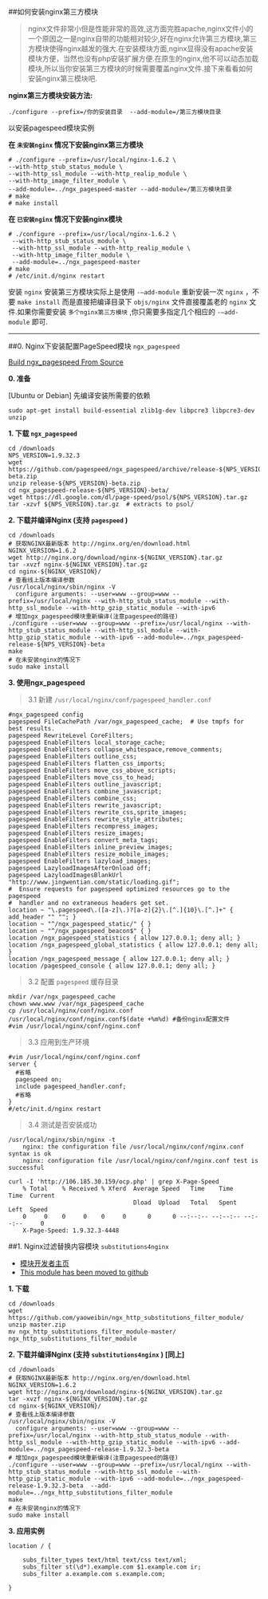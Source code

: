 ##如何安装nginx第三方模块
>nginx文件非常小但是性能非常的高效,这方面完胜apache,nginx文件小的一个原因之一是nginx自带的功能相对较少,好在nginx允许第三方模块,第三方模块使得nginx越发的强大.在安装模块方面,nginx显得没有apache安装模块方便，当然也没有php安装扩展方便.在原生的nginx,他不可以动态加载模块,所以当你安装第三方模块的时候需要覆盖nginx文件.接下来看看如何安装nginx第三模块吧.

**nginx第三方模块安装方法:**

    ./configure --prefix=/你的安装目录  --add-module=/第三方模块目录

以安装pagespeed模块实例

**在 `未安装nginx` 情况下安装nginx第三方模块**

    # ./configure --prefix=/usr/local/nginx-1.6.2 \
    --with-http_stub_status_module \
    --with-http_ssl_module --with-http_realip_module \
    --with-http_image_filter_module \
    --add-module=../ngx_pagespeed-master --add-module=/第三方模块目录
    # make
    # make install

**在 `已安装nginx` 情况下安装nginx模块**

    # ./configure --prefix=/usr/local/nginx-1.6.2 \
     --with-http_stub_status_module \
     --with-http_ssl_module --with-http_realip_module \
     --with-http_image_filter_module \
     --add-module=../ngx_pagespeed-master
    # make
    # /etc/init.d/nginx restart

安装 `nginx` 安装第三方模块实际上是使用 `-–add-module` 重新安装一次 `nginx` ，不要 `make install` 而是直接把编译目录下 `objs/nginx` 文件直接覆盖老的 `nginx` 文件.如果你需要安装 `多个nginx第三方模块` ,你只需要多指定几个相应的 `-–add-module` 即可.

---

##0. Nginx下安装配置PageSpeed模块 `ngx_pagespeed`

[Build ngx_pagespeed From Source](https://developers.google.com/speed/pagespeed/module/build_ngx_pagespeed_from_source)

**0. 准备**
  
  [Ubuntu or Debian] 先编译安装所需要的依赖
  
    sudo apt-get install build-essential zlib1g-dev libpcre3 libpcre3-dev unzip
    
**1. 下载 `ngx_pagespeed`**

    cd /downloads
    NPS_VERSION=1.9.32.3
    wget https://github.com/pagespeed/ngx_pagespeed/archive/release-${NPS_VERSION}-beta.zip
    unzip release-${NPS_VERSION}-beta.zip
    cd ngx_pagespeed-release-${NPS_VERSION}-beta/
    wget https://dl.google.com/dl/page-speed/psol/${NPS_VERSION}.tar.gz
    tar -xzvf ${NPS_VERSION}.tar.gz  # extracts to psol/
    
**2. 下载并编译Nginx (支持 `pagespeed` )**

    cd /downloads
    # 获取NGINX最新版本 http://nginx.org/en/download.html 
    NGINX_VERSION=1.6.2
    wget http://nginx.org/download/nginx-${NGINX_VERSION}.tar.gz
    tar -xvzf nginx-${NGINX_VERSION}.tar.gz
    cd nginx-${NGINX_VERSION}/
    # 查看线上版本编译参数
    /usr/local/nginx/sbin/nginx -V
      configure arguments: --user=www --group=www --prefix=/usr/local/nginx --with-http_stub_status_module --with-http_ssl_module --with-http_gzip_static_module --with-ipv6
    # 增加ngx_pagespeed模块重新编译(注意pagespeed的路径)
    ./configure --user=www --group=www --prefix=/usr/local/nginx --with-http_stub_status_module --with-http_ssl_module --with-http_gzip_static_module --with-ipv6 --add-module=../ngx_pagespeed-release-${NPS_VERSION}-beta
    make
    # 在未安装nginx的情况下
    sudo make install

**3. 使用ngx_pagespeed**

>3.1 新建 `/usr/local/nginx/conf/pagespeed_handler.conf`

    #ngx_pagespeed config
    pagespeed FileCachePath /var/ngx_pagespeed_cache;  # Use tmpfs for best results.
    pagespeed RewriteLevel CoreFilters;
    pagespeed EnableFilters local_storage_cache;
    pagespeed EnableFilters collapse_whitespace,remove_comments;
    pagespeed EnableFilters outline_css;
    pagespeed EnableFilters flatten_css_imports;
    pagespeed EnableFilters move_css_above_scripts;
    pagespeed EnableFilters move_css_to_head;
    pagespeed EnableFilters outline_javascript;
    pagespeed EnableFilters combine_javascript;
    pagespeed EnableFilters combine_css;
    pagespeed EnableFilters rewrite_javascript;
    pagespeed EnableFilters rewrite_css,sprite_images;
    pagespeed EnableFilters rewrite_style_attributes;
    pagespeed EnableFilters recompress_images;
    pagespeed EnableFilters resize_images;
    pagespeed EnableFilters convert_meta_tags;
    pagespeed EnableFilters inline_preview_images;
    pagespeed EnableFilters resize_mobile_images;
    pagespeed EnableFilters lazyload_images;
    pagespeed LazyloadImagesAfterOnload off;
    pagespeed LazyloadImagesBlankUrl "http://www.jingwentian.com/static/loading.gif";
    #  Ensure requests for pagespeed optimized resources go to the pagespeed
    #  handler and no extraneous headers get set.
    location ~ "\.pagespeed\.([a-z]\.)?[a-z]{2}\.[^.]{10}\.[^.]+" { add_header "" ""; }
    location ~ "^/ngx_pagespeed_static/" { }
    location ~ "^/ngx_pagespeed_beacon$" { }
    location /ngx_pagespeed_statistics { allow 127.0.0.1; deny all; }
    location /ngx_pagespeed_global_statistics { allow 127.0.0.1; deny all; }
    location /ngx_pagespeed_message { allow 127.0.0.1; deny all; }
    location /pagespeed_console { allow 127.0.0.1; deny all; }

>3.2 配置 `pagespeed` 缓存目录

    mkdir /var/ngx_pagespeed_cache
    chown www.www /var/ngx_pagespeed_cache
    cp /usr/local/nginx/conf/nginx.conf /usr/local/nginx/conf/nginx.conf$(date +%m%d) #备份nginx配置文件
    #vim /usr/local/nginx/conf/nginx.conf
    
>3.3 应用到生产环境 

    #vim /usr/local/nginx/conf/nginx.conf
    server {
      #省略
      pagespeed on;
      include pagespeed_handler.conf;
      #省略
    }
    #/etc/init.d/nginx restart
    
> 3.4 测试是否安装成功

    /usr/local/nginx/sbin/nginx -t
        nginx: the configuration file /usr/local/nginx/conf/nginx.conf syntax is ok
        nginx: configuration file /usr/local/nginx/conf/nginx.conf test is successful
    
    curl -I 'http://106.185.30.159/ocp.php' | grep X-Page-Speed
        % Total    % Received % Xferd  Average Speed   Time    Time     Time  Current
                                       Dload  Upload   Total   Spent    Left  Speed
        0     0    0     0    0     0      0      0 --:--:-- --:--:-- --:--:--     0
        X-Page-Speed: 1.9.32.3-4448
    
##1. Nginx过滤替换内容模块 `substitutions4nginx`

- [模块开发者主页](http://code.google.com/p/substitutions4nginx/)
- [This module has been moved to github](https://github.com/yaoweibin/ngx_http_substitutions_filter_module/)

**1. 下载**

    cd /downloads
    wget https://github.com/yaoweibin/ngx_http_substitutions_filter_module/
    unzip master.zip
    mv ngx_http_substitutions_filter_module-master/ ngx_http_substitutions_filter_module
    
**2. 下载并编译Nginx (支持 `substitutions4nginx` ) [同上]**

    cd /downloads
    # 获取NGINX最新版本 http://nginx.org/en/download.html 
    NGINX_VERSION=1.6.2
    wget http://nginx.org/download/nginx-${NGINX_VERSION}.tar.gz
    tar -xvzf nginx-${NGINX_VERSION}.tar.gz
    cd nginx-${NGINX_VERSION}/
    # 查看线上版本编译参数
    /usr/local/nginx/sbin/nginx -V
      configure arguments: --user=www --group=www --prefix=/usr/local/nginx --with-http_stub_status_module --with-http_ssl_module --with-http_gzip_static_module --with-ipv6 --add-module=../ngx_pagespeed-release-1.9.32.3-beta
    # 增加ngx_pagespeed模块重新编译(注意pagespeed的路径)
    ./configure --user=www --group=www --prefix=/usr/local/nginx --with-http_stub_status_module --with-http_ssl_module --with-http_gzip_static_module --with-ipv6 --add-module=../ngx_pagespeed-release-1.9.32.3-beta  --add-module=../ngx_http_substitutions_filter_module
    make
    # 在未安装nginx的情况下
    sudo make install
    
**3. 应用实例**

    location / {
    
        subs_filter_types text/html text/css text/xml;
        subs_filter st(\d*).example.com $1.example.com ir;
        subs_filter a.example.com s.example.com;
    
    }
